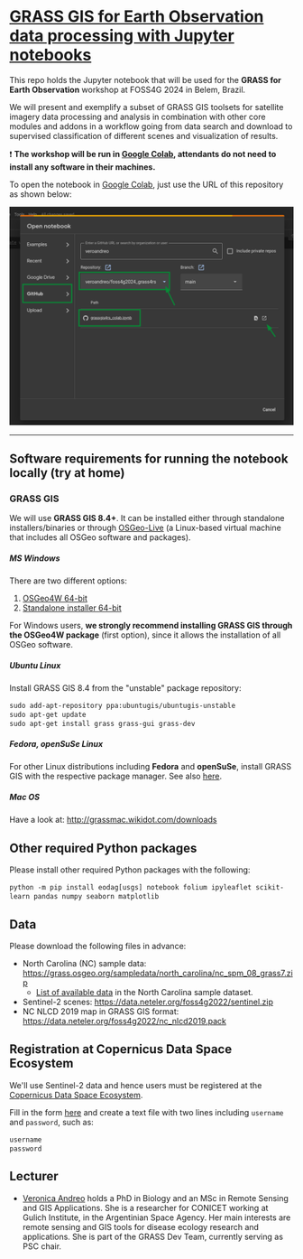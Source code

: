 # [GRASS GIS for Earth Observation data processing with Jupyter notebooks](https://talks.osgeo.org/foss4g-2024-workshop/talk/ZVWCZC/)

This repo holds the Jupyter notebook that will be used for the **GRASS for Earth Observation**
workshop at FOSS4G 2024 in Belem, Brazil.

We will present and exemplify a subset of GRASS GIS toolsets for satellite imagery data 
processing and analysis in combination with other core modules and addons in a workflow 
going from data search and download to supervised classification of different scenes 
and visualization of results.

:exclamation: **The workshop will be run in [Google Colab](https://colab.research.google.com/), attendants do not need to install any software in their machines.**

To open the notebook in [Google Colab](https://colab.research.google.com/), just use the URL 
of this repository as shown below:

![Google Colab](img/launch_google_colab.png)

---

## Software requirements for running the notebook locally (try at home)

### GRASS GIS

We will use **GRASS GIS 8.4+**. It can be installed either through standalone
installers/binaries or through [OSGeo-Live](https://live.osgeo.org/en/index.html)
(a Linux-based virtual machine that includes all OSGeo software and packages).

##### MS Windows

There are two different options:
1. [OSGeo4W 64-bit](http://download.osgeo.org/osgeo4w/v2/osgeo4w-setup.exe)
2. [Standalone installer 64-bit](https://grass.osgeo.org/grass84/binary/mswindows/native/WinGRASS-8.4.0-1-Setup.exe)

For Windows users, **we strongly recommend installing GRASS GIS through the OSGeo4W package** (first option),
since it allows the installation of all OSGeo software.

##### Ubuntu Linux

Install GRASS GIS 8.4 from the "unstable" package repository:

```
sudo add-apt-repository ppa:ubuntugis/ubuntugis-unstable
sudo apt-get update
sudo apt-get install grass grass-gui grass-dev
```

##### Fedora, openSuSe Linux

For other Linux distributions including **Fedora** and **openSuSe**,
install GRASS GIS with the respective package manager.
See also [here](https://grass.osgeo.org/download/linux/#GRASS-GIS-current).

##### Mac OS

Have a look at: http://grassmac.wikidot.com/downloads

## Other required Python packages

Please install other required Python packages with the following: 

```
python -m pip install eodag[usgs] notebook folium ipyleaflet scikit-learn pandas numpy seaborn matplotlib
```

## Data

Please download the following files in advance:

- North Carolina (NC) sample data: https://grass.osgeo.org/sampledata/north_carolina/nc_spm_08_grass7.zip
    -  [List of available data](https://www.grassbook.org/wp-content/uploads/grasslocations/nc_spm_08_contents.html) in the North Carolina sample dataset.
- Sentinel-2 scenes: https://data.neteler.org/foss4g2022/sentinel.zip
- NC NLCD 2019 map in GRASS GIS format: https://data.neteler.org/foss4g2022/nc_nlcd2019.pack

## Registration at Copernicus Data Space Ecosystem

We'll use Sentinel-2 data and hence users must be registered at the
[Copernicus Data Space Ecosystem](https://dataspace.copernicus.eu/).

Fill in the form [here](https://identity.dataspace.copernicus.eu/auth/realms/CDSE/protocol/openid-connect/auth?client_id=cdse-public&redirect_uri=https%3A%2F%2Fdataspace.copernicus.eu%2Fbrowser%2F&response_type=code&scope=openid)
and create a text file with two lines including `username` and `password`,
such as:
```
username
password
```

## Lecturer

- [Veronica Andreo](https://veroandreo.gitlab.io/) holds a PhD in Biology and an MSc in Remote Sensing and GIS Applications. She is a researcher for CONICET working at Gulich Institute, in the Argentinian Space Agency. Her main interests are remote sensing and GIS tools for disease ecology research and applications. She is part of the GRASS Dev Team, currently serving as PSC chair.
